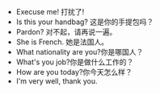 * Execuse me! 打扰了!
* Is this your handbag? 这是你的手提包吗？
* Pardon? 对不起，请再说一遍。
* She is French. 她是法国人。
* What nationality are you?你是哪国人？
* What's you job?你是做什么工作的？
* How are you today?你今天怎么样？
* I'm very well, thank you.
